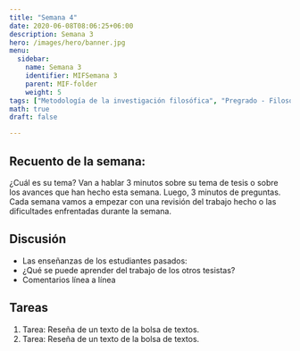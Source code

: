 ```yaml
---
title: "Semana 4"
date: 2020-06-08T08:06:25+06:00
description: Semana 3
hero: /images/hero/banner.jpg
menu:
  sidebar:
    name: Semana 3
    identifier: MIFSemana 3
    parent: MIF-folder
    weight: 5
tags: ["Metodología de la investigación filosófica", "Pregrado - Filosofía"]
math: true
draft: false

---
```



## Recuento de la semana: 

¿Cuál es su tema? Van a hablar 3 minutos sobre su tema de tesis o sobre los avances que han hecho esta semana. Luego, 3 minutos de preguntas. Cada semana vamos a empezar con una revisión del trabajo hecho o las dificultades enfrentadas durante la semana.


## Discusión 

- Las enseñanzas de los estudiantes pasados: 
- ¿Qué se puede aprender del trabajo de los otros tesistas?
- Comentarios línea a línea 
  
## Tareas

1. Tarea: Reseña de un texto de la bolsa de textos.    
1. Tarea: Reseña de un texto de la bolsa de textos.

